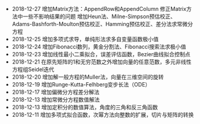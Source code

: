 - 2018-12-27  增加Matrix方法：AppendRow和AppendColumn
              修正Matrix方法中一些不影响结果的问题
              增加Heun法、Milne-Simpson预估校正、Adams-Bashforth-Moulton预估校正、Hamming预估校正、差分法求常微分方程
- 2018-12-25  增加多项式求导，单纯形法求多自变量函数极小值
- 2018-12-24  增加Fibonacci数列，黄金分割法、Fibonacci搜索法求极小值
- 2018-12-23  增加线性最小二乘拟合，误差评估函数，Bezier曲线拟合控制点
- 2018-12-21  在原先矩阵的1和无穷范数之外增加向量的任意范数，多元非线性方程组Seidel迭代
- 2018-12-20  增加解一般方程的Muller法，向量在三维空间的旋转
- 2018-12-19  增加Runge-Kutta-Felhberg变步长法（ODE）
- 2018-12-17  增加偏微分方程差分解法
- 2018-12-13  增加常微分方程数值解法
- 2018-12-13  增加定积分的数值算法，角度的三角和反三角函数
- 2018-12-11  增加多项式拟合函数，次幂方法向整数的扩展，切片与矩阵的转换
